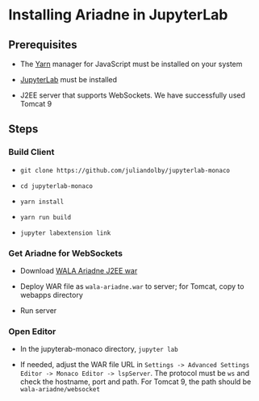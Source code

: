 # Installing Ariadne in JupyterLab

## Prerequisites

* The [Yarn](https://yarnpkg.com/lang/en/) manager for JavaScript must be installed on your system 

* [JupyterLab](https://blog.jupyter.org/jupyterlab-is-ready-for-users-5a6f039b8906) must be installed

* J2EE server that supports WebSockets.  We have successfully used
Tomcat 9

## Steps

### Build Client

* `git clone https://github.com/juliandolby/jupyterlab-monaco`

* `cd jupyterlab-monaco`

* `yarn install`

* `yarn run build`

* `jupyter labextension link`

### Get Ariadne for WebSockets

* Download [WALA Ariadne J2EE war](https://github.com/wala/ML/blob/gh-pages/com.ibm.wala.cast.python.ml.j2ee/target/com.ibm.wala.cast.python.ml.j2ee-0.0.1-SNAPSHOT.war?raw=true)

* Deploy WAR file as `wala-ariadne.war` to server; for Tomcat, copy to webapps directory

* Run server

### Open Editor

* In the jupyterab-monaco directory, `jupyter lab`

* If needed, adjust the WAR file URL in `Settings -> Advanced Settings
  Editor -> Monaco Editor -> lspServer`.  The protocol must be `ws`
  and check the hostname, port and path.  For Tomcat 9, the path
  should be `wala-ariadne/websocket`
